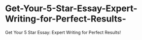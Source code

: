 # Get-Your-5-Star-Essay-Expert-Writing-for-Perfect-Results-
Get Your 5 Star Essay: Expert Writing for Perfect Results!
